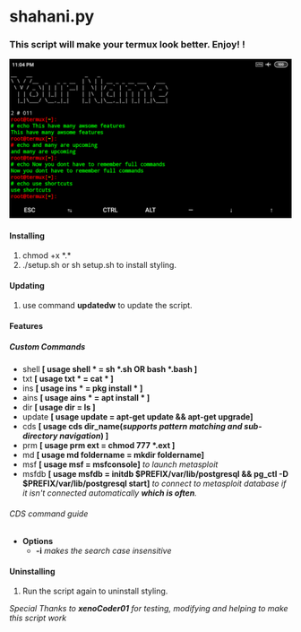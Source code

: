 # shahani.py
### This script will make your termux look better. Enjoy! ! 
![logo](logo.png)
#### Installing

1. chmod +x \*.\*
2. ./setup.sh or sh setup.sh to install styling. 

#### Updating

1. use command **updatedw** to update the script.


#### Features
##### Custom Commands
+ shell **[ usage shell \* = sh \*.sh OR bash \*.bash ]**
+ txt **[ usage txt \* = cat \* ]**
+ ins **[ usage ins \* = pkg install \* ]**
+ ains **[ usage ains \* = apt install \* ]**
+ dir **[ usage dir = ls ]**
+ update **[ usage update = apt-get update && apt-get upgrade]**
+ cds **[ usage cds dir_name(_supports pattern matching and sub-directory navigation_) ]**
+ prm **[ usage prm ext = chmod 777 \*.ext ]**
+ md **[ usage md foldername = mkdir foldername]**
+ msf **[ usage msf = msfconsole]** *to launch metasploit*
+ msfdb **[ usage msfdb = initdb $PREFIX/var/lib/postgresql && pg_ctl -D $PREFIX/var/lib/postgresql start]** *to connect to metasploit database if it isn't connected automatically **which is often**.*

###### CDS command guide
+ **Options**
  + **-i** *makes the search case insensitive*

#### Uninstalling
1. Run the script again to uninstall styling.

*Special Thanks to **xenoCoder01**
for testing, modifying and helping to make this script work*
